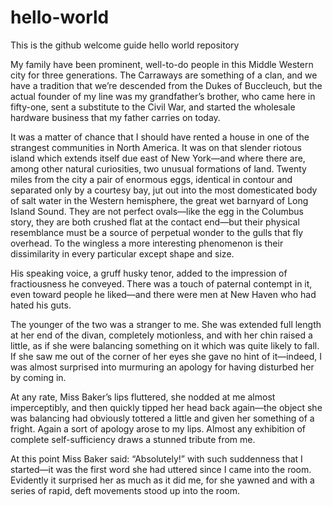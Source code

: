 # hello-world
This is the github welcome guide hello world repository

My family have been prominent, well-to-do people in this Middle
Western city for three generations. The Carraways are something of a
clan, and we have a tradition that we’re descended from the Dukes of
Buccleuch, but the actual founder of my line was my grandfather’s
brother, who came here in fifty-one, sent a substitute to the Civil
War, and started the wholesale hardware business that my father
carries on today.

It was a matter of chance that I should have rented a house in one of
the strangest communities in North America. It was on that slender
riotous island which extends itself due east of New York—and where
there are, among other natural curiosities, two unusual formations of
land. Twenty miles from the city a pair of enormous eggs, identical in
contour and separated only by a courtesy bay, jut out into the most
domesticated body of salt water in the Western hemisphere, the great
wet barnyard of Long Island Sound. They are not perfect ovals—like the
egg in the Columbus story, they are both crushed flat at the contact
end—but their physical resemblance must be a source of perpetual
wonder to the gulls that fly overhead. To the wingless a more
interesting phenomenon is their dissimilarity in every particular
except shape and size.

His speaking voice, a gruff husky tenor, added to the impression of
fractiousness he conveyed. There was a touch of paternal contempt in
it, even toward people he liked—and there were men at New Haven who
had hated his guts.

The younger of the two was a stranger to me. She was extended full
length at her end of the divan, completely motionless, and with her
chin raised a little, as if she were balancing something on it which
was quite likely to fall. If she saw me out of the corner of her eyes
she gave no hint of it—indeed, I was almost surprised into murmuring
an apology for having disturbed her by coming in.

At any rate, Miss Baker’s lips fluttered, she nodded at me almost
imperceptibly, and then quickly tipped her head back again—the object
she was balancing had obviously tottered a little and given her
something of a fright. Again a sort of apology arose to my lips.
Almost any exhibition of complete self-sufficiency draws a stunned
tribute from me.

At this point Miss Baker said: “Absolutely!” with such suddenness that
I started—it was the first word she had uttered since I came into the
room. Evidently it surprised her as much as it did me, for she yawned
and with a series of rapid, deft movements stood up into the room.

